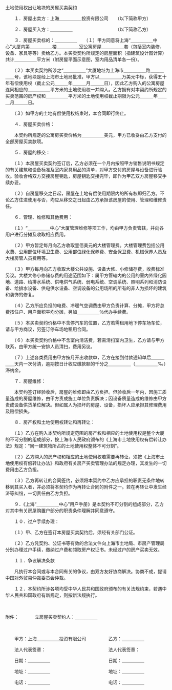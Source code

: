 



土地使用权出让地块的房屋买卖契约



 

　　１．房屋出卖方：上海＿＿＿＿＿投资有限公司　　（以下简称甲方）

　　２．房屋买入方：＿＿＿＿＿　　　　　　　　　　（以下简称乙方）

　　３．房屋买卖标的：＿＿＿＿＿　　（１）甲方同意将上海“＿＿＿＿＿中心”大厦内第＿＿＿＿＿楼＿＿＿＿＿室公寓房屋＿＿＿＿＿套（包括室内装修、设备、家具等等）卖给乙方。本买卖契约所规定的房屋面积（指建筑设计图计算）共计＿＿＿＿＿平方米（附房屋平面示意图，室内用品清单各一份）。

　　（２）本买卖契约所涉之“＿＿＿＿＿”大厦地址为上海市＿＿＿＿＿路＿＿＿＿＿号，该地块是经上海市土地局批准，甲方以＿＿＿＿＿万美元中标，获得五十年有偿使用权（截止公元＿＿＿年＿＿＿月＿＿＿日），因此乙方购入的公寓房屋连同相应的＿＿＿＿＿平方米的土地使用权一并购入。乙方拥有对本契约所规定的买卖范围的房产权和＿＿＿＿＿平方米的土地使用权截止期限为公元＿＿＿年＿＿＿月＿＿＿日。

　　（３）如甲方的土地有偿使用权结束时，本合同即行终止。

　　４．房屋买卖价格：

　　本契约所规定的公寓房买卖价格为＿＿＿＿＿美元，甲方已收妥由乙方支付的全部房屋买卖款项。

　　５．房屋的移交：

　　（１）本房屋买卖契约签订后，乙方必须在一个月内按照甲方销售说明书规定的有关建筑和设备标准及室内家具用品的清单，对甲方交付的房屋与设备进行验收。验收合格双方交接房屋钥匙，房屋钥匙交接完毕，即作为甲乙双方房屋移交手续办妥。

　　（２）自房屋移交之日起，房屋在土地有偿使用期限内的所有权即归乙方。不论乙方住进使用与否，均应从移交之日起由乙方承担该房屋的使用、管理和维修责任。

　　６．管理、维修和其他费用：

　　（１）“＿＿＿＿＿中心”大厦管理维修等项工作，均由甲方负责管辖，并向各用户进行分摊及收取相应费用。

　　（２）甲方暂定每月向乙方收取壹佰美元的大楼管理费。大楼管理费包括公用水费、公用部位环境卫生费、公用部位绿化保养费、安全保卫费、机械保养人员及大楼房管人员费用等。

　　（３）甲方每月向乙方收取大楼公共设施、设备大修、小修储存费，收费标准另议。大楼大修小修储存费的用途范围如下：属甲方管辖内的公用的室内外绿化园地、道路、给排水系统、供电供气系统、弱电系统、空调系统、照明系列和消防设备、给排水设备、供电供水设备、空调设备的公用场所的所有的非人为损坏的建筑和装饰的修复。

　　（４）乙方所应负担的电费、冷暖气空调费由甲方负责计算、分摊，甲方将总费按住户、用户面积平均分摊，另加＿＿＿＿＿％代办手续费。

　　（５）本买卖契约价格中不含停汽车的位置，乙方若需租用地下停车场车位，请与甲方商议，另签订停车场地租用合同。

　　（６）本买卖契约价格中不含室内清洁费，若需清扫室内卫生，乙方请与甲方联系，由甲方统一安排人员清扫，费用另议。

　　（７）上述各类费用由甲方按月开出收款单，乙方在接到付款通知单后＿＿＿＿＿天内一次付清，逾期按日计收应缴款额的千分之＿＿＿＿＿（＿＿＿＿＿‰）滞纳金。

　　７．房屋维修：

　　本契约签订经验收后，房屋的维修即由乙方负担。但验收后一年内，因施工质量造成的房屋维修，由甲方责成施工单位负责解决；因设备质量造成的维修由甲方责成设备供货单位解决。但如属人为损坏的房屋、设备，损坏人应承担其修理费用及赔偿损失。

　　８．房产权和土地使用权转让和再转让：

　　（１）乙方在购入本契约所规定范围的房产权和相应的土地使用权是整个大厦的不可分割的组成部分，按上海市人民政府颁布的《上海市土地使用权有偿转让办法》规定：“同一建筑物所占的土地使用权整体不可分割”。

　　（２）乙方购入的房产权和相应的土地使用权若需要再转让，须按《上海市土地使用权有偿转让办法》和政府有关房产买卖管理办法的规定办理，其发生的一切费用由乙方负担。

　　（３）乙方再转让的合同签约，必须将本契约中乙方应承担的职责无条件地转移到其买入者，并必须将本契约作为再转让合同的附件之一。若在再转让中发生经济等纠纷，一切责任由乙方负担。

　　９．《上海“＿＿＿＿＿中心”用户手册》是本契约不可分割的组成部分，乙方对其中有关房屋购置户部分的职责条件理解并同意遵守。

　　１０．过户手续办理：

　　（１）甲、乙方在签订本房屋买卖契约后，须经有关部门公证。

　　（２）乙方凭契约、公证书等有效的合法文件向上海市土地局、市房产管理局分别办理过户手续，缴纳过户费和领取房产权证书。未经过户的房产买卖无效。

　　１１．争议解决条款

　　凡执行本合同或与本合同有关的争议，由双方友好协商解决。协商不成，提请中国对外贸易仲裁委员会仲裁。

　　１２．本契约所涉各项均受中华人民共和国政府颁布的有关法规约束，若遇中华人民共和国政府有新规定，则按新法规执行。

　　

附件：
　　
　立房屋买卖契约人：＿＿＿＿＿

　　

　　甲方：上海＿＿＿＿＿投资有限公司　　　　　乙方：＿＿＿＿＿

　　法人代表签章：　　　　　　　　　　　　　　法人代表签章：

　　日期：＿＿＿＿＿　　　　　　　　　　　　　日期：＿＿＿＿＿

　　地址：＿＿＿＿＿　　　　　　　　　　　　　地址：＿＿＿＿＿

　　电话：＿＿＿＿＿　　　　　　　　　　　　　电话：＿＿＿＿＿